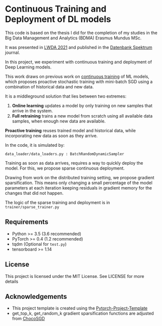 # Continuous Training and Deployment of DL models

This code is based on the thesis I did for the completion of my studies in the Big Data Management and Analytics (BDMA) Erasmus Mundus MSc. 

It was presented in [LWDA 2021](https://mcml.ai/lwda2021/fgdb/) and published in the [Datenbank Spektrum](https://link.springer.com/article/10.1007/s13222-021-00386-8) journal.

In this project, we experiment with continuous training and deployment of Deep Learning models. 

This work draws on previous work on [continuous training](https://github.com/d-behi/continuous-pipeline-deployment) of ML models, which proposes proactive stochastic training with mini-batch SGD using a combination of historical data and new data. 

It is a middleground solution that lies between two extremes:

 1. **Online learning**  updates a model by only training on new samples that arrive in the system.
 2. **Full retraining** trains a new model from scratch using all available data samples, when enough new data are available.
 
 
**Proactive training** reuses trained model and historical data, while incorporating new data as soon as they arrive.

In the code, it is simulated by:

`data_loader/data_loaders.py : BatchRandomDynamicSampler`

Training as soon as data arrives, requires a way to quickly deploy the model. For this, we propose sparse continuous deployment.

Drawing from work on the distributed training setting, we propose gradient sparsification. 
This means only changing a small percentage of the model parameters at each iteration
keeping residuals in gradient memory for the changes that did not happen.

The logic of the sparse training and deployment is in `trainer/sparse_trainer.py`

## Requirements
* Python >= 3.5 (3.6 recommended)
* PyTorch >= 0.4 (1.2 recommended)
* tqdm (Optional for `test.py`)
* tensorboard >= 1.14

## License
This project is licensed under the MIT License. See  LICENSE for more details

## Acknowledgements

* This project template is created using the [Pytorch-Project-Template](https://github.com/SunQpark/pytorch-template)
* get_top_k, get_random_k gradient sparsification functions are adjusted from [ChocoSGD](https://github.com/epfml/ChocoSGD)
